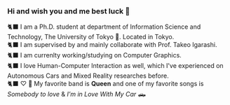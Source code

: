 ### Hi and wish you and me best luck 🌠
🐈‍⬛ I am a Ph.D. student at department of Information Science and Technology, The University of Tokyo 🏫. Located in Tokyo.  
🐈‍⬛ I am supervised by and mainly collaborate with Prof. Takeo Igarashi.  
🐈‍⬛ I am currenlty working/studying on Computer Graphics.  
🐈‍⬛ I love Human-Computer Interaction as well, which I've experienced on Autonomous Cars and Mixed Reality researches before.   
🐈‍⬛ ♡
🎵 My favorite band is **Queen** and one of my favorite songs is *Somebody to love* & *I’m in Love With My Car* 🛻  

<!--
**271806/271806** is a ✨ _special_ ✨ repository because its `README.md` (this file) appears on your GitHub profile.

Here are some ideas to get you started:

- 🔭 I’m currently working on ...
- 🌱 I’m currently learning ...
- 👯 I’m looking to collaborate on ...
- 🤔 I’m looking for help with ...
- 💬 Ask me about ...
- 📫 How to reach me: ...
- 😄 Pronouns: ...
- ⚡ Fun fact: ...
-->
